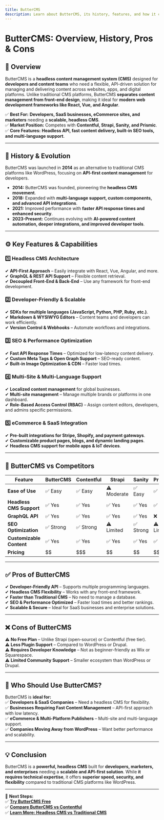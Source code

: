 ```yaml
---
title: ButterCMS  
description: Learn about ButterCMS, its history, features, and how it compares to other CMS platforms.  
---
```


# **ButterCMS: Overview, History, Pros & Cons**  

## **📌 Overview**  
ButterCMS is a **headless content management system (CMS)** designed for **developers and content teams** who need a flexible, API-driven solution for managing and delivering content across websites, apps, and digital platforms. Unlike traditional CMS platforms, ButterCMS **separates content management from front-end design**, making it ideal for **modern web development frameworks like React, Vue, and Angular**.  

✅ **Best For:** **Developers, SaaS businesses, eCommerce sites, and marketers** needing a **scalable, headless CMS**.  
✅ **Market Position:** Competes with **Contentful, Strapi, Sanity, and Prismic**.  
✅ **Core Features:** **Headless API, fast content delivery, built-in SEO tools, and multi-language support**.  

---

## **📜 History & Evolution**  
ButterCMS was launched in **2014** as an alternative to traditional CMS platforms like WordPress, focusing on **API-first content management** for developers.  

- **2014:** ButterCMS was founded, pioneering the **headless CMS movement**.  
- **2018:** Expanded with **multi-language support, custom components, and advanced API integrations**.  
- **2021:** Improved performance with **faster API response times and enhanced security**.  
- **2023-Present:** Continues evolving with **AI-powered content automation, deeper integrations, and improved developer tools**.  

---

## **⚙️ Key Features & Capabilities**  

### **1️⃣ Headless CMS Architecture**  
✔ **API-First Approach** – Easily integrate with React, Vue, Angular, and more.  
✔ **GraphQL & REST API Support** – Flexible content retrieval.  
✔ **Decoupled Front-End & Back-End** – Use any framework for front-end development.  

### **2️⃣ Developer-Friendly & Scalable**  
✔ **SDKs for multiple languages (JavaScript, Python, PHP, Ruby, etc.)**.  
✔ **Markdown & WYSIWYG Editors** – Content teams and developers can work efficiently.  
✔ **Version Control & Webhooks** – Automate workflows and integrations.  

### **3️⃣ SEO & Performance Optimization**  
✔ **Fast API Response Times** – Optimized for low-latency content delivery.  
✔ **Custom Meta Tags & Open Graph Support** – SEO-ready content.  
✔ **Built-in Image Optimization & CDN** – Faster load times.  

### **4️⃣ Multi-Site & Multi-Language Support**  
✔ **Localized content management** for global businesses.  
✔ **Multi-site management** – Manage multiple brands or platforms in one dashboard.  
✔ **Role-Based Access Control (RBAC)** – Assign content editors, developers, and admins specific permissions.  

### **5️⃣ eCommerce & SaaS Integration**  
✔ **Pre-built integrations for Stripe, Shopify, and payment gateways**.  
✔ **Customizable product pages, blogs, and dynamic landing pages**.  
✔ **Headless CMS support for mobile apps & IoT devices**.  

---

## **🔄 ButterCMS vs Competitors**  

| Feature                  | ButterCMS | Contentful | Strapi      | Sanity      | Prismic     |
|--------------------------|-----------|------------|-------------|-------------|-------------|
| **Ease of Use**          | ✅ Easy   | ✅ Easy    | ⚠ Moderate | ✅ Easy     | ✅ Easy     |
| **Headless CMS Support** | ✅ Yes    | ✅ Yes     | ✅ Yes      | ✅ Yes      | ✅ Yes      |
| **GraphQL API**          | ✅ Yes    | ✅ Yes     | ✅ Yes      | ✅ Yes      | ❌ No       |
| **SEO Optimization**     | ✅ Strong | ✅ Strong  | ⚠ Limited  | ✅ Strong   | ⚠ Limited  |
| **Customizable Content** | ✅ Yes    | ✅ Yes     | ✅ Yes      | ✅ Yes      | ✅ Yes      |
| **Pricing**              | $$        | $$$        | $$         | $$          | $$          |

---

## **✅ Pros of ButterCMS**  
✔ **Developer-Friendly API** – Supports multiple programming languages.  
✔ **Headless CMS Flexibility** – Works with any front-end framework.  
✔ **Faster than Traditional CMS** – No need to manage a database.  
✔ **SEO & Performance Optimized** – Faster load times and better rankings.  
✔ **Scalable & Secure** – Ideal for SaaS businesses and enterprise solutions.  

---

## **❌ Cons of ButterCMS**  
⚠ **No Free Plan** – Unlike Strapi (open-source) or Contentful (free tier).  
⚠ **Less Plugin Support** – Compared to WordPress or Drupal.  
⚠ **Requires Developer Knowledge** – Not as beginner-friendly as Wix or Squarespace.  
⚠ **Limited Community Support** – Smaller ecosystem than WordPress or Drupal.  

---

## **🎯 Who Should Use ButterCMS?**  
ButterCMS is **ideal for:**  
✅ **Developers & SaaS Companies** – Need a headless CMS for flexibility.  
✅ **Businesses Requiring Fast Content Management** – API-first approach with low latency.  
✅ **eCommerce & Multi-Platform Publishers** – Multi-site and multi-language support.  
✅ **Companies Moving Away from WordPress** – Want better performance and scalability.  

---

## **💡 Conclusion**  
ButterCMS is a **powerful, headless CMS** built for **developers, marketers, and enterprises** needing a **scalable and API-first solution**. While **it requires technical expertise**, it offers **superior speed, security, and flexibility** compared to traditional CMS platforms like WordPress.  

---

🚀 **Next Steps:**  
✅ **[Try ButterCMS Free](https://buttercms.com/)**  
✅ **[Compare ButterCMS vs Contentful](#)**  
✅ **[Learn More: Headless CMS vs Traditional CMS](#)**  
